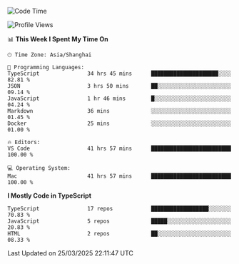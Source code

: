<!--START_SECTION:waka-->
![Code Time](http://img.shields.io/badge/Code%20Time-7%2C472%20hrs%2055%20mins-blue)

![Profile Views](http://img.shields.io/badge/Profile%20Views-1-blue)

📊 **This Week I Spent My Time On** 

```text
🕑︎ Time Zone: Asia/Shanghai

💬 Programming Languages: 
TypeScript               34 hrs 45 mins      █████████████████████░░░░   82.81 % 
JSON                     3 hrs 50 mins       ██░░░░░░░░░░░░░░░░░░░░░░░   09.14 % 
JavaScript               1 hr 46 mins        █░░░░░░░░░░░░░░░░░░░░░░░░   04.24 % 
Markdown                 36 mins             ░░░░░░░░░░░░░░░░░░░░░░░░░   01.45 % 
Docker                   25 mins             ░░░░░░░░░░░░░░░░░░░░░░░░░   01.00 % 

🔥 Editors: 
VS Code                  41 hrs 57 mins      █████████████████████████   100.00 % 

💻 Operating System: 
Mac                      41 hrs 57 mins      █████████████████████████   100.00 % 
```

**I Mostly Code in TypeScript** 

```text
TypeScript               17 repos            ██████████████████░░░░░░░   70.83 % 
JavaScript               5 repos             █████░░░░░░░░░░░░░░░░░░░░   20.83 % 
HTML                     2 repos             ██░░░░░░░░░░░░░░░░░░░░░░░   08.33 % 
```




 Last Updated on 25/03/2025 22:11:47 UTC
<!--END_SECTION:waka-->
